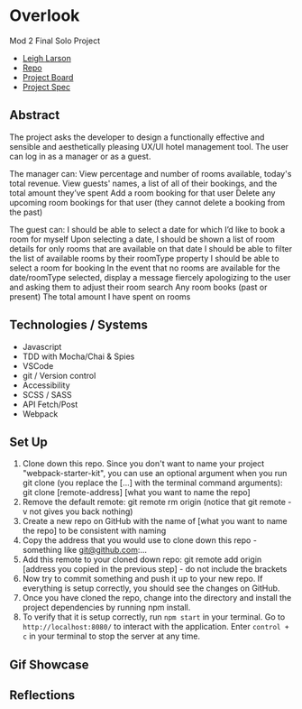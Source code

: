 # Overlook 
Mod 2 Final Solo Project

- [Leigh Larson](https://github.com/leighlars)
- [Repo](https://github.com/leighlars/overlook-solo)
- [Project Board](https://github.com/leighlars/overlook-solo/projects)
- [Project Spec](https://frontend.turing.io/projects/overlook.html)

## Abstract 
The project asks the developer to design a functionally effective and sensible and aesthetically pleasing UX/UI hotel management tool. The user can log in as a manager or as a guest.

The manager can: 
View percentage and number of rooms available, today's total revenue.
View guests' names, a list of all of their bookings, and the total amount they’ve spent
Add a room booking for that user
Delete any upcoming room bookings for that user (they cannot delete a booking from the past)

The guest can:
I should be able to select a date for which I’d like to book a room for myself
Upon selecting a date, I should be shown a list of room details for only rooms that are available on that date
I should be able to filter the list of available rooms by their roomType property
I should be able to select a room for booking
In the event that no rooms are available for the date/roomType selected, display a message fiercely apologizing to the user and asking them to adjust their room search
Any room books (past or present)
The total amount I have spent on rooms

## Technologies / Systems
- Javascript
- TDD with Mocha/Chai & Spies
- VSCode 
- git / Version control
- Accessibility 
- SCSS / SASS
- API Fetch/Post
- Webpack

## Set Up 

1. Clone down this repo. Since you don't want to name your project "webpack-starter-kit", you can use an optional argument when you run git clone (you replace the [...] with the terminal command arguments): git clone [remote-address] [what you want to name the repo]
2. Remove the default remote: git remote rm origin (notice that git remote -v not gives you back nothing)
3. Create a new repo on GitHub with the name of [what you want to name the repo] to be consistent with naming
4. Copy the address that you would use to clone down this repo - something like git@github.com:...
5. Add this remote to your cloned down repo: git remote add origin [address you copied in the previous step] - do not include the brackets
6. Now try to commit something and push it up to your new repo. If everything is setup correctly, you should see the changes on GitHub.
7. Once you have cloned the repo, change into the directory and install the project dependencies by running npm install.
8. To verify that it is setup correctly, run `npm start` in your terminal. Go to `http://localhost:8080/` to interact with the application. Enter `control + c` in your terminal to stop the server at any time.

## Gif Showcase

## Reflections
